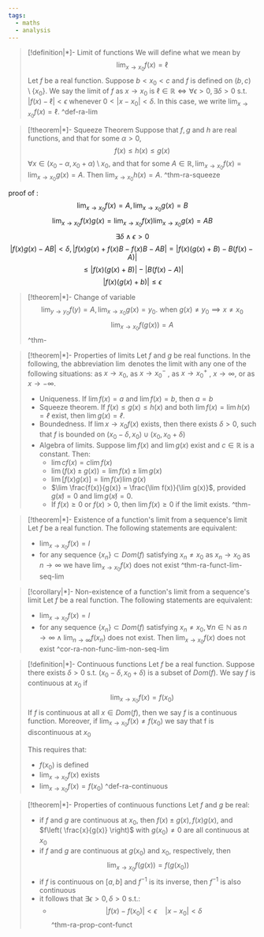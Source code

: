 ```yaml
---
tags:
  - maths
  - analysis
---
```

> [!definition|*]- Limit of functions
> We will define what we mean by
> $$\lim_{ x \to x_{0} }f(x)=\ell$$
> Let $f$ be a real function. Suppose $b<x_{0}<c$ and $f$ is defined on $(b,c)\setminus \{ x_{0} \}$. We say the limit of $f$ as $x\to x_{0}$ is $\ell \in \mathbb{R}\iff \forall\epsilon>0,\exists\delta>0$ s.t. $|f(x)-\ell|<\epsilon$ whenever $0<|x-x_{0}|<\delta$. In this case, we write $\lim_{ x \to x_{0} }f(x)=\ell.$
 ^def-ra-lim

> [!theorem|*]- Squeeze Theorem
> Suppose that $f , g$ and $h$ are real functions, and that for some $α > 0$, $$f (x) ≤ h(x) ≤ g(x)$$ $\forall x ∈ (x_{0} − α, x_{0} + α) \setminus {x_{0}}$, and that for some $A ∈ \mathbb{R}, \lim_{ x \to x_{0} } f (x) = \lim_{ x \to x_{0} } g(x) = A$. Then $\lim_{ x \to x_{0} } h(x) = A$.
 ^thm-ra-squeeze

proof of :
$$
\lim_{ x \to x_{0} } f(x)=A,\lim_{ x \to x_{0} } g(x)=B
$$
$$
\lim_{ x \to x_{0} } f(x)g(x)=\lim_{ x \to x_{0} } f(x)\lim_{ x \to x_{0} } g(x)=AB
$$
 $$
\exists \delta \wedge  \epsilon>0
$$
 $$
|f(x)g(x)-AB|<\delta,|f(x)g(x)+f(x)B-f(x)B-AB|=|f(x)(g(x)+B)-B(f(x)-A)|
$$
$$
\leq |f(x)(g(x)+B)|-|B(f(x)-A)|
$$
$$
|f(x)(g(x)+b)|\leq\epsilon
$$
> [!theorem|*]- Change of variable
> $$\lim_{ y \to y_{0} } f(y)=A,\lim_{ x \to x_{0} } g(x)=y_{0}. \text{ when }g(x)\neq y_{0}\implies x\neq x_{0}$$
> $$\lim_{ x \to x_{0} } f(g(x))=A$$
 ^thm-

> [!theorem|*]- Properties of limits
> Let $f$ and $g$ be real functions. In the following, the abbreviation $\lim$ denotes the limit with any one of the following situations: as $x → x_{0}$, as $x → x_{0}^{-}$ , as $x → x_{0}^{+}$ , $x → ∞$, or as $x → −∞$. 
> - Uniqueness. If $\lim f (x) = a$ and $\lim f (x) = b$, then $a = b$
> - Squeeze theorem. If $f (x) ≤ g(x) ≤ h(x)$ and both $\lim f (x) = \lim h(x) = ℓ$ exist, then $\lim g(x) = ℓ$.
> - Boundedness. If $\lim x→ x_{0} f (x)$ exists, then there exists $δ > 0$, such that $f$ is bounded on $( x_{0} − δ,  x_{0}) ∪ ( x_{0},  x_{0} + δ)$
> - Algebra of limits. Suppose $\lim f (x)$ and $\lim g(x)$ exist and $c ∈ \mathbb{R}$ is a constant. Then:  
> 	- $\lim cf (x) = c \lim f (x)$
> 	- $\lim(f (x) ± g(x)) = \lim f (x) ± \lim g(x)$
> 	- $\lim[f (x)g(x)] = \lim f (x) \lim g(x)$
> 	- $\lim \frac{f(x)}{g(x)} = \frac{\lim f(x)}{\lim g(x)}$, provided $g(x)̸ = 0$ and $\lim g(x)̸ = 0$.
> 	- If $f (x) ≥ 0$ or $f (x) > 0$, then $\lim f (x) ≥ 0$ if the limit exists.
 ^thm-

> [!theorem|*]- Existence of a function's limit from a sequence's limit
> Let $f$ be a real function. The following statements are equivalent:
> - $\lim_{ x \to x_{0} }f(x)=l$
> - for any sequence $\{ x_{n} \}\subset Dom(f)$ satisfying $x_{n}\neq x_{0}$ as $x_{n}\to x_{0}$ as $n\to \infty$ we have $\lim_{ x \to x_{0} }f(x)$ does not exist
 ^thm-ra-funct-lim-seq-lim

> [!corollary|*]- Non-existence of a function's limit from a sequence's limit
> Let $f$ be a real function. The following statements are equivalent:
> - $\lim_{ x \to x_{0} }f(x)=l$
> - for any sequence $\{ x_{n} \}\subset Dom(f)$ satisfying $x_{n}\neq x_{0},\forall n \in\mathbb{N}$ as $n\to \infty \wedge\lim_{ n \to \infty }f(x_{n})$ does not exist. Then $\lim_{ x \to x_{0} }f(x)$ does not exist
 ^cor-ra-non-func-lim-non-seq-lim

> [!definition|*]- Continuous functions
> Let $f$ be a real function. Suppose there exists $\delta>0$ s.t. $(x_{0}-\delta,x_{0}+\delta)$ is a subset of $Dom(f)$. We say $f$ is continuous at $x_{0}$ if $$\lim_{ x \to x_{0} } f(x)=f(x_{0})$$ If $f$ is continuous at all $x \in Dom(f)$, then we say $f$ is a continuous function. Moreover, if $\lim_{ x \to x_{0} }f(x)\neq f(x_{0})$ we say that f is discontinuous at $x_{0}$
> 
> This requires that:
> - $f(x_{0})$ is defined
> - $\lim_{ x \to x_{0} }f(x)$ exists
> - $\lim_{ x \to x_{0} }f(x)=f(x_{0})$
 ^def-ra-continuous

> [!theorem|*]- Properties of continuous functions
> Let $f$ and $g$ be real:
> - if $f$ and $g$ are continuous at $x_{0}$, then $f(x)\pm g(x),f(x)g(x),$ and $f\left( \frac{x}{g(x)} \right)$ with $g(x_{0})\neq 0$ are all continuous at $x_{0}$
> - if $f$ and $g$ are continuous at $g(x_{0})$ and $x_{0}$, respectively, then $$\lim_{ x \to x_{0} } f(g(x))=f(g(x_{0}))$$
> - if $f$ is continuous on $[a,b]$ and $f^{-1}$ is its inverse, then $f^{-1}$ is also continuous
> - it follows that $\exists \epsilon>0,\delta>0$ s.t.:
> 	- $$
|f(x)-f(x_{0})|<\epsilon\quad |x-x_{0}|<\delta
$$^thm-ra-prop-cont-funct

